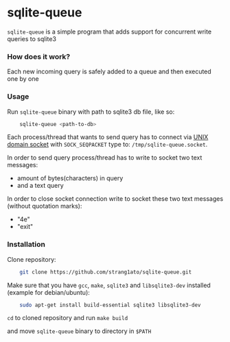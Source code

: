 # sqlite-queue

`sqlite-queue` is a simple program that adds support for concurrent write queries to sqlite3

### How does it work?

Each new incoming query is safely added to a queue and then executed one by one

### Usage

Run `sqlite-queue` binary with path to sqlite3 db file, like so:
```bash
    sqlite-queue <path-to-db>
```

Each process/thread that wants to send query has to connect via [UNIX domain socket](https://man7.org/linux/man-pages/man7/unix.7.html) with `SOCK_SEQPACKET` type to: `/tmp/sqlite-queue.socket`.

In order to send query process/thread has to write to socket two text messages:
- amount of bytes(characters) in query
- and a text query

In order to close socket connection write to socket these two text messages (without quotation marks):
- "4e"
- "exit"

### Installation

Clone repository:
```bash
    git clone https://github.com/strang1ato/sqlite-queue.git
```

Make sure that you have `gcc`, `make`, `sqlite3` and `libsqlite3-dev` installed (example for debian/ubuntu):
```bash
    sudo apt-get install build-essential sqlite3 libsqlite3-dev
```

`cd` to cloned repository and run `make build`

and move `sqlite-queue` binary to directory in `$PATH`

